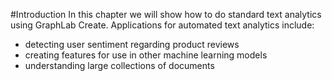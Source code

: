 #Introduction
In this chapter we will show how to do standard text analytics using GraphLab Create. Applications for automated text analytics include:

* detecting user sentiment regarding product reviews 
* creating features for use in other machine learning models
* understanding large collections of documents



